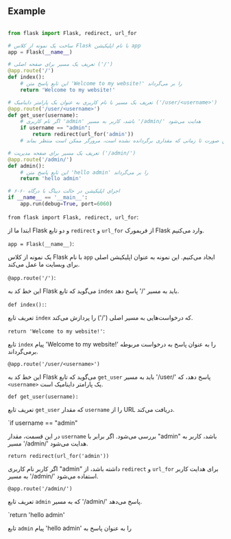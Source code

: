 ## Example

```python

from flask import Flask, redirect, url_for

# ساخت یک نمونه از کلاس Flask با نام اپلیکیشن app
app = Flask(__name__)

# تعریف یک مسیر برای صفحه اصلی ('/')
@app.route('/')
def index():
    # این تابع پاسخ متن 'Welcome to my website!' را بر می‌گرداند
    return 'Welcome to my website!'

# تعریف یک مسیر با نام کاربری به عنوان یک پارامتر داینامیک ('/user/<username>')
@app.route('/user/<username>')
def get_user(username):
    # اگر نام کاربری 'admin' باشد، کاربر به مسیر '/admin/' هدایت می‌شود
    if username == "admin":
        return redirect(url_for('admin'))
    # در غیر این صورت تا زمانی که مقداری برگردانده نشده است، مرورگر ممکن است منتظر بماند

# تعریف یک مسیر برای صفحه مدیریت ('/admin/')
@app.route('/admin/')
def admin():
    # این تابع پاسخ متن 'hello admin' را بر می‌گرداند
    return 'hello admin'

# اجرای اپلیکیشن در حالت دیباگ با درگاه ۶۰۶۰
if __name__ == '__main__':
    app.run(debug=True, port=6060)

```

 `from flask import Flask, redirect, url_for`:
   
ابتدا ما از Flask و دو تابع `redirect` و `url_for` از فریمورک Flask وارد می‌کنیم.

 `app = Flask(__name__)`:
 
یک نمونه از کلاس Flask با نام `app` ایجاد می‌کنیم. این نمونه به عنوان اپلیکیشن اصلی برای وبسایت ما عمل می‌کند.

 `@app.route('/')`:
 
این خط کد به Flask می‌گوید که تابع `index` باید به مسیر '/' پاسخ دهد.

 `def index():`:
 
تعریف تابع `index` که درخواست‌هایی به مسیر اصلی ('/') را پردازش می‌کند.

 `return 'Welcome to my website!'`:
 
تابع `index` پیام 'Welcome to my website!' را به عنوان پاسخ به درخواست مربوطه برمی‌گرداند.


 `@app.route('/user/<username>')`
 
این خط کد به Flask می‌گوید که تابع `get_user` باید به مسیر '/user/<username>' پاسخ دهد، که `<username>` یک پارامتر داینامیک است.

 `def get_user(username):`
 
تعریف تابع `get_user` که مقدار `username` را از URL دریافت می‌کند.

 `if username == "admin"
 
در این قسمت، مقدار `username` بررسی می‌شود. اگر برابر با "admin" باشد، کاربر به مسیر '/admin/' هدایت می‌شود.

 `return redirect(url_for('admin'))`
 
اگر کاربر نام کاربری "admin" داشته باشد، از `redirect` و `url_for` برای هدایت کاربر به مسیر '/admin/' استفاده می‌شود.

 `@app.route('/admin/')`
 
تعریف تابع `admin` که به مسیر '/admin/' پاسخ می‌دهد.

 `return 'hello admin'
 
 تابع `admin` پیام 'hello admin' را به عنوان پاسخ به
